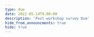 ```yaml
---
type: due
date: 2022-05-14T9:00:00
description: 'Post-workshop survey Due'
hide_from_announcments: true
hide: true
---
```

